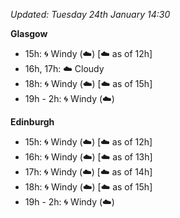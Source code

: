 *Updated: Tuesday 24th January 14:30*

**Glasgow**

* 15h: :cyclone: Windy (:cloud:) [:cloud: as of 12h]
* 16h, 17h: :cloud: Cloudy
* 18h: :cyclone: Windy (:cloud:) [:cloud: as of 15h]
* 19h - 2h: :cyclone: Windy (:cloud:)

**Edinburgh**

* 15h: :cyclone: Windy (:cloud:) [:cloud: as of 12h]
* 16h: :cyclone: Windy (:cloud:) [:cloud: as of 13h]
* 17h: :cyclone: Windy (:cloud:) [:cloud: as of 14h]
* 18h: :cyclone: Windy (:cloud:) [:cloud: as of 15h]
* 19h - 2h: :cyclone: Windy (:cloud:)
